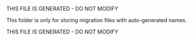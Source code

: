 THIS FILE IS GENERATED - DO NOT MODIFY

This folder is only for storing migration files with auto-generated names.

THIS FILE IS GENERATED - DO NOT MODIFY
          